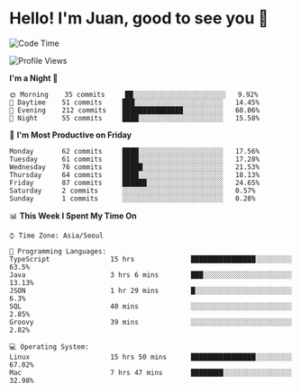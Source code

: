 # Hello! I'm Juan, good to see you 👋

<!--
**Y-k-Y/Y-k-Y** is a ✨ _special_ ✨ repository because its `README.md` (this file) appears on your GitHub profile.

Here are some ideas to get you started:

- 🔭 I’m currently working on ...
- 🌱 I’m currently learning ...
- 👯 I’m looking to collaborate on ...
- 🤔 I’m looking for help with ...
- 💬 Ask me about ...
- 📫 How to reach me: ...
- 😄 Pronouns: ...
- ⚡ Fun fact: ...
-->
<!--
![Profile views](https://gpvc.arturio.dev/Y-k-Y)

[![Omid Nikrah StackOverflow](https://github-readme-stackoverflow.vercel.app/?userID=9517076)](https://stackoverflow.com/users/9517076/i-have-10-fingers)
-->

<!--START_SECTION:waka-->
![Code Time](http://img.shields.io/badge/Code%20Time-562%20hrs%2048%20mins-blue)

![Profile Views](http://img.shields.io/badge/Profile%20Views-0-blue)

**I'm a Night 🦉** 

```text
🌞 Morning    35 commits     ██░░░░░░░░░░░░░░░░░░░░░░░   9.92% 
🌆 Daytime    51 commits     ███░░░░░░░░░░░░░░░░░░░░░░   14.45% 
🌃 Evening    212 commits    ███████████████░░░░░░░░░░   60.06% 
🌙 Night      55 commits     ████░░░░░░░░░░░░░░░░░░░░░   15.58%

```
📅 **I'm Most Productive on Friday** 

```text
Monday       62 commits     ████░░░░░░░░░░░░░░░░░░░░░   17.56% 
Tuesday      61 commits     ████░░░░░░░░░░░░░░░░░░░░░   17.28% 
Wednesday    76 commits     █████░░░░░░░░░░░░░░░░░░░░   21.53% 
Thursday     64 commits     ████░░░░░░░░░░░░░░░░░░░░░   18.13% 
Friday       87 commits     ██████░░░░░░░░░░░░░░░░░░░   24.65% 
Saturday     2 commits      ░░░░░░░░░░░░░░░░░░░░░░░░░   0.57% 
Sunday       1 commits      ░░░░░░░░░░░░░░░░░░░░░░░░░   0.28%

```


📊 **This Week I Spent My Time On** 

```text
⌚︎ Time Zone: Asia/Seoul

💬 Programming Languages: 
TypeScript               15 hrs              ████████████████░░░░░░░░░   63.5% 
Java                     3 hrs 6 mins        ███░░░░░░░░░░░░░░░░░░░░░░   13.13% 
JSON                     1 hr 29 mins        █░░░░░░░░░░░░░░░░░░░░░░░░   6.3% 
SQL                      40 mins             ░░░░░░░░░░░░░░░░░░░░░░░░░   2.85% 
Groovy                   39 mins             ░░░░░░░░░░░░░░░░░░░░░░░░░   2.82%

💻 Operating System: 
Linux                    15 hrs 50 mins      ████████████████░░░░░░░░░   67.02% 
Mac                      7 hrs 47 mins       ████████░░░░░░░░░░░░░░░░░   32.98%

```


<!--END_SECTION:waka-->
